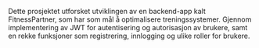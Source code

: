 Dette prosjektet utforsket utviklingen av en backend-app kalt FitnessPartner, som har som mål å optimalisere treningssystemer.
Gjennom implementering av JWT for autentisering og autorisasjon av brukere, samt en rekke funksjoner som registrering, innlogging og ulike roller for brukere.

